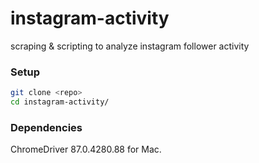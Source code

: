 # instagram-activity
scraping & scripting to analyze instagram follower activity

### Setup
```bash
git clone <repo>
cd instagram-activity/
```

### Dependencies
ChromeDriver 87.0.4280.88 for Mac.
